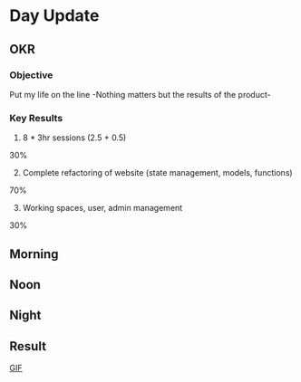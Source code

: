 # Day Update

## OKR

### Objective

Put my life on the line -Nothing matters but the results of the product-

### Key Results

1. 8 \* 3hr sessions (2.5 + 0.5)

30%

2. Complete refactoring of website (state management, models, functions)

70%

3. Working spaces, user, admin management

30%

## Morning

## Noon

## Night

## Result

[GIF]()
